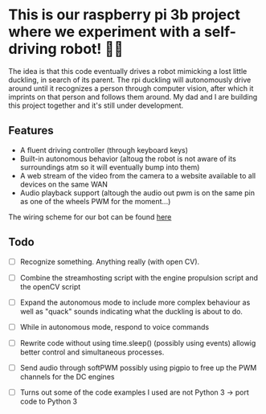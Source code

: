# This is our raspberry pi 3b project where we experiment with a self-driving robot! 🤖🐤
The idea is that this code eventually drives a robot mimicking a lost little duckling, in search of its parent. The rpi duckling will autonomously drive around until it recognizes a person through computer vision, after which it imprints on that person and follows them around.
My dad and I are building this project together and it's still under development.

## Features
- A fluent driving controller (through keyboard keys)
- Built-in autonomous behavior (altoug the robot is not aware of its surroundings atm so it will eventually bump into them)
- A web stream of the video from the camera to a website available to all devices on the same WAN
- Audio playback support (altough the audio out pwm is on the same pin as one of the wheels PWM for the moment...)

The wiring scheme for our bot can be found [here](https://github.com/Razpudding/rpi-duckling/blob/master/docs/wiring_diagram.png)

## Todo
- [ ] Recognize something. Anything really (with open CV).
- [ ] Combine the streamhosting script with the engine propulsion script and the openCV script
- [ ] Expand the autonomous mode to include more complex behaviour as well as "quack" sounds indicating what the duckling is about to do.
- [ ] While in autonomous mode, respond to voice commands
- [ ] Rewrite code without using time.sleep() (possibly using events) allowig better control and simultaneous processes.
- [ ] Send audio through softPWM possibly using pigpio to free up the PWM channels for the DC engines
- [ ] Turns out some of the code examples I used are not Python 3 -> port code to Python 3

